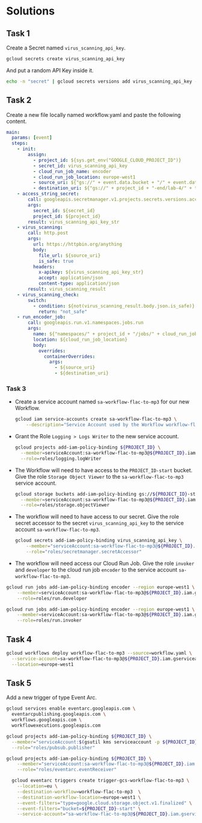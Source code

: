# Solutions

## Task 1

Create a Secret named `virus_scanning_api_key`.

```bash
gcloud secrets create virus_scanning_api_key
```

And put a random API Key inside it.

```bash
echo -n "secret" | gcloud secrets versions add virus_scanning_api_key --data-file=-
```

## Task 2

Create a new file locally named workflow.yaml and paste the following content.

```yaml
main:
  params: [event]
  steps:
    - init:
        assign:
          - project_id: ${sys.get_env("GOOGLE_CLOUD_PROJECT_ID")}
          - secret_id: virus_scanning_api_key
          - cloud_run_job_name: encoder
          - cloud_run_job_location: europe-west1
          - source_uri: ${"gs://" + event.data.bucket + "/" + event.data.name}
          - destination_uri: ${"gs://" + project_id + "-end/lab-4/" + text.replace_all(event.data.name, ".flac", ".mp3")}
    - access_string_secret:
        call: googleapis.secretmanager.v1.projects.secrets.versions.accessString
        args:
          secret_id: ${secret_id}
          project_id: ${project_id}
        result: virus_scanning_api_key_str
    - virus_scanning:
        call: http.post
        args:
          url: https://httpbin.org/anything
          body:
            file_url: ${source_uri}
            is_safe: true
          headers:
            x-apikey: ${virus_scanning_api_key_str}
            accept: application/json
            content-type: application/json
        result: virus_scanning_result
    - virus_scanning_check:
        switch:
          - condition: ${not(virus_scanning_result.body.json.is_safe)}
            return: "not_safe"
    - run_encoder_job:
        call: googleapis.run.v1.namespaces.jobs.run
        args:
          name: ${"namespaces/" + project_id + "/jobs/" + cloud_run_job_name}
          location: ${cloud_run_job_location}
          body:
            overrides:
              containerOverrides:
                args:
                  - ${source_uri}
                  - ${destination_uri}
```

### Task 3

- Create a service account named `sa-workflow-flac-to-mp3` for our new Workflow.

  ```bash
  gcloud iam service-accounts create sa-workflow-flac-to-mp3 \
      --description="Service Account used by the Workflow workflow-flac-to-mp3"
  ```

- Grant the Role `Logging > Logs Writer` to the new service account.

  ```bash
  gcloud projects add-iam-policy-binding ${PROJECT_ID} \
    --member=serviceAccount:sa-workflow-flac-to-mp3@${PROJECT_ID}.iam.gserviceaccount.com \
    --role=roles/logging.logWriter
  ```

- The Workflow will need to have access to the `PROJECT_ID-start` bucket.
  Give the role `Storage Object Viewer` to the `sa-workflow-flac-to-mp3` service account.

  ```bash
  gcloud storage buckets add-iam-policy-binding gs://${PROJECT_ID}-start \
    --member=serviceAccount:sa-workflow-flac-to-mp3@${PROJECT_ID}.iam.gserviceaccount.com \
    --role=roles/storage.objectViewer
  ```

- The workflow will need to have access to our secret. Give the role secret accessor to the secret `virus_scanning_api_key` to the service account `sa-workflow-flac-to-mp3`.

  ```bash
  gcloud secrets add-iam-policy-binding virus_scanning_api_key \
      --member="serviceAccount:sa-workflow-flac-to-mp3@${PROJECT_ID}.iam.gserviceaccount.com" \
      --role="roles/secretmanager.secretAccessor"
  ```

- The workflow will need access our Cloud Run Job. Give the role `invoker` and `developer` to the cloud run job `encoder` to the service account `sa-workflow-flac-to-mp3`.

```bash
gcloud run jobs add-iam-policy-binding encoder --region europe-west1 \
    --member=serviceAccount:sa-workflow-flac-to-mp3@${PROJECT_ID}.iam.gserviceaccount.com \
    --role=roles/run.developer
```

```bash
gcloud run jobs add-iam-policy-binding encoder --region europe-west1 \
    --member=serviceAccount:sa-workflow-flac-to-mp3@${PROJECT_ID}.iam.gserviceaccount.com \
    --role=roles/run.invoker
```

## Task 4

```bash
gcloud workflows deploy workflow-flac-to-mp3 --source=workflow.yaml \
  --service-account=sa-workflow-flac-to-mp3@${PROJECT_ID}.iam.gserviceaccount.com \
  --location=europe-west1
```

## Task 5

Add a new trigger of type Event Arc.

```bash
gcloud services enable eventarc.googleapis.com \
  eventarcpublishing.googleapis.com \
  workflows.googleapis.com \
  workflowexecutions.googleapis.com
```

```bash
gcloud projects add-iam-policy-binding ${PROJECT_ID} \
  --member="serviceAccount:$(gsutil kms serviceaccount -p ${PROJECT_ID})" \
  --role="roles/pubsub.publisher"
```

```bash
gcloud projects add-iam-policy-binding ${PROJECT_ID} \
    --member="serviceAccount:sa-workflow-flac-to-mp3@${PROJECT_ID}.iam.gserviceaccount.com" \
    --role="roles/eventarc.eventReceiver"
```

```bash
  gcloud eventarc triggers create trigger-gcs-workflow-flac-to-mp3 \
    --location=eu \
    --destination-workflow=workflow-flac-to-mp3  \
    --destination-workflow-location=europe-west1 \
    --event-filters="type=google.cloud.storage.object.v1.finalized" \
    --event-filters="bucket=${PROJECT_ID}-start" \
    --service-account="sa-workflow-flac-to-mp3@${PROJECT_ID}.iam.gserviceaccount.com"
```
